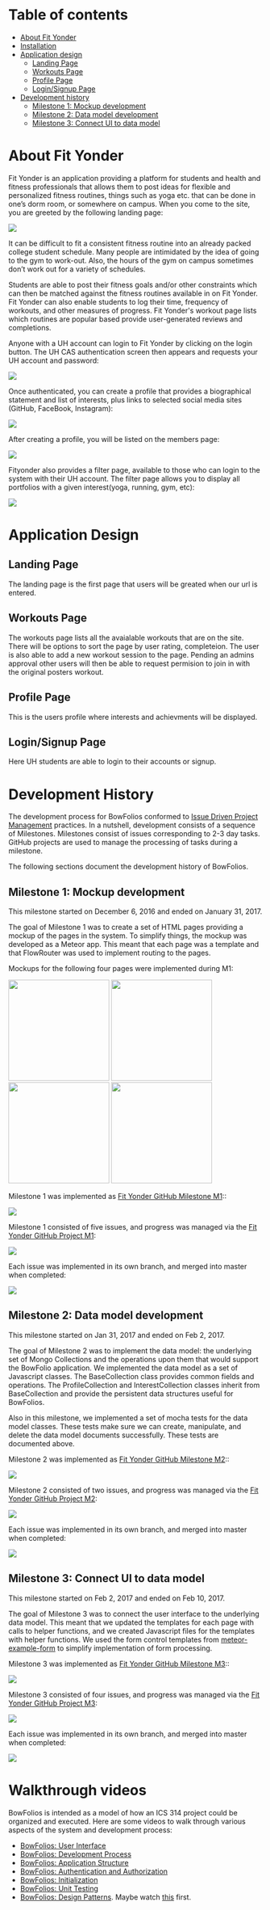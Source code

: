 # Table of contents

* [About Fit Yonder](#about-fityonder)
* [Installation](#installation)
* [Application design](#application-design)
  * [Landing Page](#landing-page)
  * [Workouts Page](#workouts-page)
  * [Profile Page](#profile-page)
  * [Login/Signup Page](#login/signup-page)
* [Development history](#development-history)
  * [Milestone 1: Mockup development](#milestone-1-mockup-development)
  * [Milestone 2: Data model development](#milestone-2-data-model-development)
  * [Milestone 3: Connect UI to data model](#milestone-3-connect-ui-to-data-model)

# About Fit Yonder

Fit Yonder is an application providing a platform for students and health and fitness professionals that allows them to post ideas for flexible and personalized fitness routines, things such as yoga etc. that can be done in one’s dorm room, or somewhere on campus.  When you come to the site, you are greeted by the following landing page:

![](images/landing.png)

It can be difficult to fit a consistent fitness routine into an already packed college student schedule. Many people are intimidated by the idea of going to the gym to work-out. Also, the hours of the gym on campus sometimes don’t work out for a variety of schedules.

Students are able to post their fitness goals and/or other constraints which can then be matched against the fitness routines available in on Fit Yonder. Fit Yonder can also enable students to log their time, frequency of workouts, and other measures of progress. Fit Yonder's workout page lists which routines are popular based provide user-generated reviews and completions.

Anyone with a UH account can login to Fit Yonder by clicking on the login button. The UH CAS authentication screen then appears and requests your UH account and password:
 
![](images/bowfolios-cas.png)
 
Once authenticated, you can create a profile that provides a biographical statement and list of interests, plus links to selected social media sites (GitHub, FaceBook, Instagram):

![](images/profile.png)
  
After creating a profile, you will be listed on the members page:

![](images/directory.png)

Fityonder also provides a filter page, available to those who can login to the system with their UH account. The filter page allows you to display all portfolios with a given interest(yoga, running, gym, etc):

![](images/filter.png)

# Application Design

## Landing Page

The landing page is the first page that users will be greated when our url is entered.

## Workouts Page

The workouts page lists all the avaialable workouts that are on the site. There will be options to sort the page by user rating, completeion. The user is also able to add a new workout session to the page. Pending an admins approval other users will then be able to request permision to join in with the original posters workout.
 
## Profile Page

This is the users profile where interests and achievments will be displayed.

## Login/Signup Page

Here UH students are able to login to their accounts or signup.

# Development History

The development process for BowFolios conformed to [Issue Driven Project Management](http://courses.ics.hawaii.edu/ics314f16/modules/project-management/) practices. In a nutshell, development consists of a sequence of Milestones. Milestones consist of issues corresponding to 2-3 day tasks. GitHub projects are used to manage the processing of tasks during a milestone.  

The following sections document the development history of BowFolios.

## Milestone 1: Mockup development

This milestone started on December 6, 2016 and ended on January 31, 2017.

The goal of Milestone 1 was to create a set of HTML pages providing a mockup of the pages in the system. To simplify things, the mockup was developed as a Meteor app. This meant that each page was a template and that FlowRouter was used to implement routing to the pages. 

Mockups for the following four pages were implemented during M1:

<img width="200px" src="images/landing.png"/>
<img width="200px" src="images/profile.png"/>
<img width="200px" src="images/directory.png"/>
<img width="200px" src="images/filter.png"/>

Milestone 1 was implemented as [Fit Yonder GitHub Milestone M1](https://github.com/bowfolios/bowfolios/milestone/1)::

![](images/m1-milestone.png)


Milestone 1 consisted of five issues, and progress was managed via the [Fit Yonder GitHub Project M1](https://github.com/orgs/Fit-Yonder/projects/3):

![](images/m1-project.png)

Each issue was implemented in its own branch, and merged into master when completed:

![](images/m1-branch-graph.png)

## Milestone 2: Data model development 

This milestone started on Jan 31, 2017 and ended on Feb 2, 2017.

The goal of Milestone 2 was to implement the data model: the underlying set of Mongo Collections and the operations upon them that would support the BowFolio application.  We implemented the data model as a set of Javascript classes. The BaseCollection class provides common fields and operations. The ProfileCollection and InterestCollection classes inherit from BaseCollection and provide the persistent data structures useful for BowFolios. 
 
Also in this milestone, we implemented a set of mocha tests for the data model classes. These tests make sure we can create, manipulate, and delete the data model documents successfully.  These tests are documented above.

Milestone 2 was implemented as [Fit Yonder GitHub Milestone M2](https://github.com/bowfolios/bowfolios/milestone/2)::

![](images/m2-milestone.png)


Milestone 2 consisted of two issues, and progress was managed via the [Fit Yonder GitHub Project M2](https://github.com/bowfolios/bowfolios/projects/2):

![](images/m2-project.png)

Each issue was implemented in its own branch, and merged into master when completed:

![](images/m2-branch-graph.png)

## Milestone 3: Connect UI to data model

This milestone started on Feb 2, 2017 and ended on Feb 10, 2017.

The goal of Milestone 3 was to connect the user interface to the underlying data model. This meant that we updated the templates for each page with calls to helper functions, and we created Javascript files for the templates with helper functions. We used the form control templates from [meteor-example-form](https://ics-software-engineering.github.io/meteor-example-form/) to simplify implementation of form processing.

Milestone 3 was implemented as [Fit Yonder GitHub Milestone M3](https://github.com/bowfolios/bowfolios/milestone/3)::

![](images/m3-milestone.png)


Milestone 3 consisted of four issues, and progress was managed via the [Fit Yonder GitHub Project M3](https://github.com/bowfolios/bowfolios/projects/3):

![](images/m3-project.png)

Each issue was implemented in its own branch, and merged into master when completed:

![](images/m3-branch-graph.png)

# Walkthrough videos

BowFolios is intended as a model of how an ICS 314 project could be organized and executed. Here are some videos to walk through various aspects of the system and development process:

* [BowFolios: User Interface](https://www.youtube.com/watch?v=aZvxRQfQdkE)
* [BowFolios: Development Process](https://www.youtube.com/watch?v=8pTgFtbcjTc)
* [BowFolios: Application Structure](https://www.youtube.com/watch?v=_5g5CzZ0Toc)
* [BowFolios: Authentication and Authorization](https://www.youtube.com/watch?v=AaXShN8cYNY)
* [BowFolios: Initialization](https://www.youtube.com/watch?v=P3Kigb1gtVo)
* [BowFolios: Unit Testing](https://www.youtube.com/watch?v=EexZfw1yMJs)
* [BowFolios: Design Patterns](https://www.youtube.com/watch?v=yP-t44HBCPQ). Maybe watch [this](https://www.youtube.com/watch?v=Z2yjimK_MJU) first.










